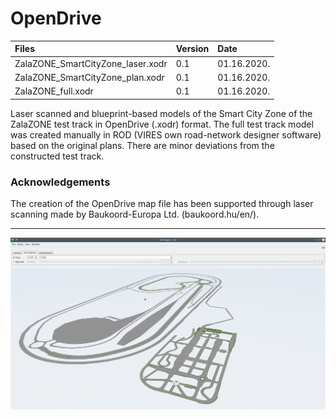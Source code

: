 ﻿# OpenDrive

| Files  | Version  | Date |
| :------------ |:---------------|:-----|
| ZalaZONE_SmartCityZone_laser.xodr     | 0.1 | 01.16.2020. |
| ZalaZONE_SmartCityZone_plan.xodr     | 0.1 | 01.16.2020. |
| ZalaZONE_full.xodr     | 0.1 | 01.16.2020. |

Laser scanned and blueprint-based models of the Smart City Zone of the ZalaZONE test track in OpenDrive (.xodr) format. The full test track model was created manually in ROD (VIRES own road-network designer software) based on the original plans. There are minor deviations from the constructed test track.

### Acknowledgements
The creation of the OpenDrive map file has been supported through laser scanning made by Baukoord-Europa Ltd. (baukoord.hu/en/).

***

![](https://github.com/BMEAutomatedDrive/ZalaZONE-automotive-proving-ground-virtual-simulation-models/blob/master/OpenDrive/Pictures/ZALAZONE02.png)
